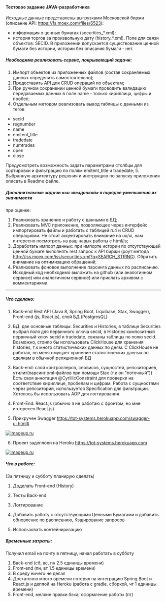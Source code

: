 #### Тестовое задание JAVA-разработчика
Исходные данные представлены выгрузками Московской биржи (описание API:
https://fs.moex.com/files/6523):
* информация о ценных бумагах (securities_*.xml);
* история торгов за произвольную дату (history_*.xml).
Поле для связи объектов: SECID. В приложении допускается существование
ценной бумаги без истории, истории без описания бумаги - нет.

##### Необходимо реализовать сервис, покрывающий задачи:
1. Импорт объектов из приложенных файлов (состав сохраняемых данных
определить самостоятельно);
2. Предоставить API для CRUD операций по объектам;
3. При ручном сохранении ценной бумаги проводить валидацию передаваемых
данных в поле name - только кириллица, цифры и пробел;
4. Отдельным методом реализовать вывод таблицы с данными из тегов:
* secid
* regnumber
* name
* emitent_title
* tradedate
* numtrades
* open
* close

Предусмотреть возможность задать параметрами столбцы для сортировки и
фильтрацию по полям emitent_title и tradedate;
5. Выбранную архитектуру решения и инструкцию по запуску приложения
описать в Readme файле.

##### Дополнительные задачи «со звездочкой» в порядке уменьшения их значимости
при оценке:
1. Реализовать хранение и работу с данными в БД;
2. Реализовать MVC приложение, позволяющее через интерфейс
импортировать файлы и работать с таблицей п.4 и CRUD операциями. Не
стоит акцентировать внимание на ux/ui, нам интересно посмотреть на ваш
навык работы с html/js;
3. Доработать импорт данных: при импорте истории по отсутствующей ценной
бумаге выполнять rest запрос к API биржи (роут метода
http://iss.moex.com/iss/securities.xml?q=SEARCH_STRING). Обратить
внимание на оптимизацию обращений;
4. Реализовать фоновое выполнение парсинга данных по расписанию.
Исходный код необходимо выложить на github (или аналогичном сервисе) или аналогичном сервисе) или
 прислать архивом с комментариями.

----------------------------

##### Что сделано:
1. Back-end Rest API (Java 8, Spring Boot, Liquibase, Stax, Swagger), Front-end (js, React.js), слой БД (PostgresQL)

2. БД: две основные таблицы: Securities и Histories, в таблице Securities выбрал поля для первичного ключа secid,
в Histories композитный первичный ключ secid и tradedate, связаны таблицы по полю secid. Возможно, стоило бы использовать 
ClickHouse для хранения histories, т.к много статистических данных по дням. С ClickHouse не работал, но меня смущает
хранение статистических данных по сделкам в обычной реляционной БД

3. Back-end: слой контроллеров, сервисов, сущностей, репозиториев, утилит(парсинг xml-файлов при помощи Stax (т.к он "поточный"))
Есть своя аннотация @CyrillicConstraint для проверки на соответствие кириллице, пробелам и цифрам. Работа с сущностями
через репозиторий, используется Specification для фильтрации. Хотелось бы использовать AOP для логгирования

4. Front-End: React.js (обычно я не работаю с фронтом, но мне интересен React.js)

5. Прикручен Swagger https://tot-systems.herokuapp.com/swagger-ui.html#

[![imageup.ru](https://imageup.ru/img213/3618426/swaggerui.png)](https://imageup.ru/img213/3618426/swaggerui.png.html)

6. Проект задеплоен на Heroku https://tot-systems.herokuapp.com

[![imageup.ru](https://imageup.ru/img83/3618425/histories.png)](https://imageup.ru/img83/3618425/histories.png.html)
##### Что в работе:
(За пятницу и субботу планирую сделать)
1. Доделать Front-end (History)

2. Тесты Back-end

3. Логгирование

3. Добавить работу с отсутствующими Ценными Бумагами и добавить обновление по расписанию, Кэширование запросов

4. Использовать контейниризацию

##### Временные затраты:
Получил email на почту в пятницу, начал работать в субботу
1. Back-end (сб, вс, пн 2.5 единицы времени)
2. Front-end (пн, вт 1.5 единицы времени)
3. В среду ничего не делал
4. Достаточно много времени потерял на интеграцию Spring Boot и React.js и деплой на Heroku (работа с gradle, сборкой, чт 1 единицы времени)
5. Front-end, мелкие правки бэка, оформление работы (пт)